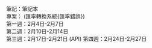 筆記：筆記本  
專案： (匯率轉換系統{匯率錯誤})  
第一週：2月4日-2月7日  
第二週：2月10日-2月14日  
第三週：2月17日-2月21日  (API)
第四週：2月24日-2月27日  